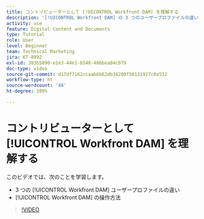 ```yaml
---
title: コントリビューターとして [!UICONTROL Workfront DAM] を理解する
description: '[!UICONTROL Workfront DAM] の 3 つのユーザープロファイルの違いと、[!UICONTROL Workfront DAM] の操作方法を説明します。'
activity: use
feature: Digital Content and Documents
type: Tutorial
role: User
level: Beginner
team: Technical Marketing
jira: KT-8992
exl-id: 383b5890-e1e3-44e1-b548-486bea04c079
doc-type: video
source-git-commit: d17df7162ccaab6b62db34209f50131927c0a532
workflow-type: ht
source-wordcount: '48'
ht-degree: 100%

---
```


# コントリビューターとして [!UICONTROL Workfront DAM] を理解する

このビデオでは、次のことを学習します。

* 3 つの [!UICONTROL Workfront DAM] ユーザープロファイルの違い
* [!UICONTROL Workfront DAM] の操作方法

>[!VIDEO](https://video.tv.adobe.com/v/335252/?quality=12&learn=on&enablevpops)
